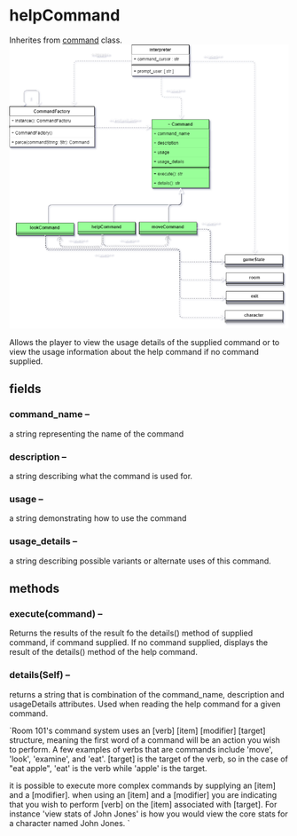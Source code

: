# helpCommand
Inherites from [command](https://github.com/TorroesPrime/RoomOneOhOne/blob/main/design/CLS_command.md) class.
![image](https://github.com/TorroesPrime/RoomOneOhOne/blob/main/gfx/base%20relations-command%20system-commands.drawio.png?raw=true)


Allows the player to view the usage details of the supplied command or to view the usage information about the help command if no command supplied.

## fields

### command_name –

a string representing the name of the command

### description –

a string describing what the command is used for.

### usage –

a string demonstrating how to use the command

### usage_details –

a string describing possible variants or alternate uses of this command.

## methods

### execute(command) –

Returns the results of the result fo the details() method of supplied command, if command supplied. If no command supplied, displays the result of the details() method of the help command.

### details(Self) –

returns a string that is combination of the command_name, description and usageDetails
attributes. Used when reading the help command for a given command.


`Room 101's command system uses an [verb] [item] [modifier] [target] structure, meaning the first word of a command will be an action you wish to perform.  A few examples of verbs that are commands include 'move', 'look', 'examine', and 'eat'. [target] is the target of the verb, so in the case of "eat apple", 'eat' is the verb while 'apple' is the target. 

it is possible to execute more complex commands by supplying an [item] and a [modifier]. when using an [item] and a [modifier] you are indicating that you wish to perform [verb] on the [item] associated with [target]. For instance 'view stats of John Jones' is how you would view the core stats for a character named John Jones. `